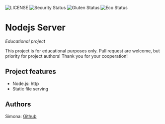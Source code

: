 ![LICENSE](https://img.shields.io/badge/license-MIT-blue.svg?style=flat-square)
![Security Status](https://img.shields.io/security-headers?label=Security&url=https%3A%2F%2Fgithub.com&style=flat-square)
![Gluten Status](https://img.shields.io/badge/Gluten-Free-green.svg)
![Eco Status](https://img.shields.io/badge/ECO-Friendly-green.svg)

# Nodejs Server

_Educational project_

This project is for educational purposes only. Pull request are welcome, but priority for project authors! Thank you for your cooperation!

## Project features

- Node.js: http
- Static file serving

## Authors

Simona: [Github](https://github.com/simonasablinaite)
